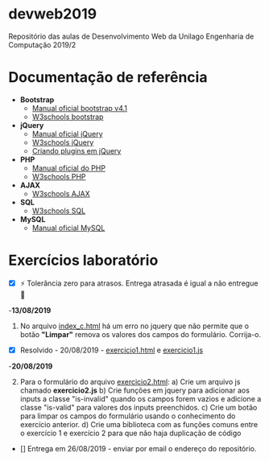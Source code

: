 # devweb2019
Repositório das aulas de Desenvolvimento Web da Unilago Engenharia de Computação 2019/2

# Documentação de referência
- **Bootstrap** 
  - [Manual oficial bootstrap v4.1](https://getbootstrap.com/docs/4.1/getting-started/introduction/)
  - [W3schools bootstrap](https://www.w3schools.com/bootstrap/)
- **jQuery**
  - [Manual oficial jQuery](https://api.jquery.com/)
  - [W3schools jQuery](https://www.w3schools.com/jquery/)
  - [Criando plugins em jQuery](https://www.codigofonte.com.br/artigos/aprenda-a-criar-seu-proprio-plugin-no-jquery)
- **PHP** 
  - [Manual oficial do PHP](https://www.php.net/manual/pt_BR/getting-started.php)
  - [W3schools PHP](https://www.w3schools.com/php/)
- **AJAX**
  - [W3schools AJAX](https://www.w3schools.com/xml/ajax_intro.asp)
- **SQL**
  - [W3schools SQL](https://www.w3schools.com/sql/)
- **MySQL**
  - [Manual oficial MySQL](https://www.mysql.com/)
  
# Exercícios laboratório
- [x] :zap: Tolerância zero para atrasos. Entrega atrasada é igual a não entregue :poop:

-**13/08/2019**
1. No arquivo [index_c.html](https://github.com/leoapsilva/devweb2019/blob/master/Laboratorio/index_c.html) há um erro no jquery que não permite que o botão __"Limpar"__ remova os valores dos campos do formulário.
Corrija-o.

-[x] Resolvido - 20/08/2019 -  [exercicio1.html](https://github.com/leoapsilva/devweb2019/blob/master/Laboratorio/exercicio1.html) e [exercicio1.js](https://github.com/leoapsilva/devweb2019/blob/master/Laboratorio/js/exercicio1.js)

-**20/08/2019**

2. Para o formulário do arquivo [exercicio2.html](https://github.com/leoapsilva/devweb2019/blob/master/Laboratorio/exercicio2.html):
    a) Crie um arquivo js chamado **exercicio2.js** 
    b) Crie funções em jquery para adicionar aos inputs a classe "is-invalid" quando os campos forem vazios e adicione a classe "is-valid" para valores dos inputs preenchidos.
    c) Crie um botão para limpar os campos do formulário usando o conhecimento do exercício anterior.
    d) Crie uma biblioteca com as funções comuns entre o exercício 1 e exercício 2 para que não haja duplicação de código
- [] Entrega em 26/08/2019 - enviar por email o endereço do repositório.
